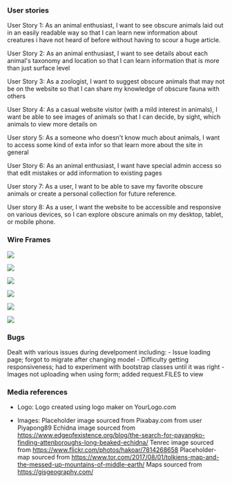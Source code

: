 
### User stories

User Story 1: As an animal enthusiast, I want to see obscure animals laid out in an easily readable way so that I can learn new information about creatures i have not heard of before without having to scour a huge article.

User Story 2: As an animal enthusiast, I want to see details about each animal's taxonomy and location so that I can learn information that is more than just surface level

User Story 3: As a zoologist, I want to suggest obscure animals that may not be on the website so that I can share my knowledge of obscure fauna with others

User Story 4: As a casual website visitor (with a mild interest in animals), I want be able to see images of animals so that I can decide, by sight, which animals to view more details on

User story 5: As a someone who doesn't know much about animals, I want to access some kind of exta infor so that learn more about the site in general

User Story 6: As an animal enthusiast, I want have special admin access so that edit mistakes or add information to existing pages

User story 7: As a user, I want to be able to save my favorite obscure animals or create a personal collection for future reference.

User story 8: As a user, I want the website to be accessible and responsive on various devices, so I can explore obscure animals on my desktop, tablet, or mobile phone.


### Wire Frames

![](https://lh7-us.googleusercontent.com/n1EnLQn-ONX7cgTMHhHHyDvHlVSW2VMUIxT1WynhBW9aITMJEyWrEd2H5UlQMiM27fudjR4Ea4cGxqBu3fijasjWtkn-Uz3s9qUr1QGUn7_GUjXEBEJ8OfQMrKu0QG9ZBPLl9zIVgs59U-TaKP6j_wg
)

![](https://lh7-us.googleusercontent.com/-t0RiGQqnDGfHb2CBZ_EtNlZ_-1kcwm3iKQMQGuSktITD6-zNDPWFKl2r0_NFVMsVCEoKobX0dJjfb9RPXIYCTck077oIlt8PvObQuMr-40wCpPMxvA-bRzR8OrC91DA7S0ftIhrTxmZl93p0h2L2B8)

![](https://lh7-us.googleusercontent.com/eJuAkjqx07j1ROCllae8yOi8G-aWolfrznLTmrgAtEDtcrFqWmxNce4VIZvjNGxnHt7T4_ulaMev61ParmI4AkBvSvFaFa5NNPqBvE-MjtzIBK_L-i_xE4Bojl8m3uik5XaZg9qQqlO38zzZAbnxDXA)

![](https://lh7-us.googleusercontent.com/wP9D91h2S-ApZOT5xuwIkTbrHkKKpQE0yvjhWhUg9Gu4-csYuowWOAkMfYSwfpJlMLb8QTATQRm3JgRCi26SyE5tKTmM1QNj_D8543dh5_FaZax9kpWsROhwpmEB4A5v-iHYtNvJ3qIk72M_IbROqzk)

![](https://lh7-us.googleusercontent.com/wGxuFUv0zwI-49w5sZu4NXYJayZvpwDSvQTtnWc06pxOi2iISO1zWFUSSZJmDFevciwooEfn12Cd2WUMT47SomLSuc1E8z-j5A5UinIZuUmyuMEqBnBQEGfe4Cw7PaRZFCNNLXXHniTIRevC9cccrdU)

![](https://lh7-us.googleusercontent.com/BrwYA3sfqx6182OpQmLq6vLs7TVxEU4sPtwFfojctw4t4rENLd7YlrSG1vJnIc6dhgBt6EeFjNvDdRd3xCBR0PW-FfJnsYww7yYCUn7q56arKZI1AHAbEBUR_frphiABnWpSIkkjiZTs-dK6qhXl95c)

### Bugs

Dealt with various issues during develpoment including:
    - Issue loading page; forgot to migrate after changing model
    - Difficulty getting responsiveness; had to experiment with bootstrap classes until it was right
    - Images not uploading when using form; added request.FILES to view

### Media references

- Logo: Logo created using logo maker on YourLogo.com

- Images: Placeholder image sourced from Pixabay.com from user Piyapong89
          Echidna image sourced from https://www.edgeofexistence.org/blog/the-search-for-payangko-finding-attenboroughs-long-beaked-echidna/
          Tenrec image sourced from https://www.flickr.com/photos/hakoar/7814268658
          Placeholder-map sourced from https://www.tor.com/2017/08/01/tolkiens-map-and-the-messed-up-mountains-of-middle-earth/
          Maps sourced from https://gisgeography.com/